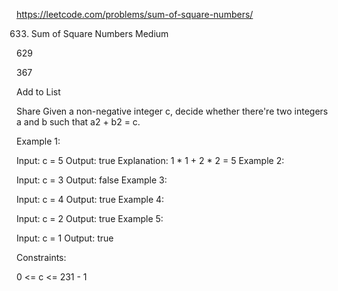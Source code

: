 https://leetcode.com/problems/sum-of-square-numbers/

633. Sum of Square Numbers
Medium

629

367

Add to List

Share
Given a non-negative integer c, decide whether there're two integers a and b such that a2 + b2 = c.

 

Example 1:

Input: c = 5
Output: true
Explanation: 1 * 1 + 2 * 2 = 5
Example 2:

Input: c = 3
Output: false
Example 3:

Input: c = 4
Output: true
Example 4:

Input: c = 2
Output: true
Example 5:

Input: c = 1
Output: true
 

Constraints:

0 <= c <= 231 - 1
